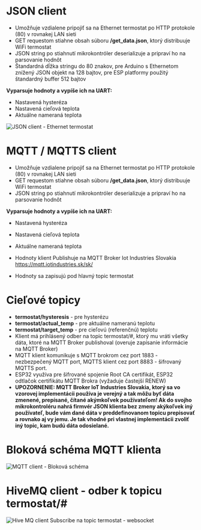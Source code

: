 # JSON client
* Umožňuje vzdialene pripojiť sa na Ethernet termostat po HTTP protokole (80) v rovnakej LAN sieti
* GET requestom stiahne obsah súboru **/get_data.json**, ktorý distribuuje WiFi termostat
* JSON string po stiahnutí mikrokontróler deserializuje a pripraví ho na parsovanie hodnôt
* Štandardná dĺžka stringu do 80 znakov, pre Arduino s Ethernetom znížený JSON objekt na 128 bajtov, pre ESP platformy použitý štandardný buffer 512 bajtov

**Vyparsuje hodnoty a vypíše ich na UART:**
* Nastavená hysteréza
* Nastavená cieľová teplota
* Aktuálne nameraná teplota

![JSON client - Ethernet termostat](https://i.imgur.com/4Cm5z8o.png)

# MQTT / MQTTS client
* Umožňuje vzdialene pripojiť sa na Ethernet termostat po HTTP protokole (80) v rovnakej LAN sieti
* GET requestom stiahne obsah súboru **/get_data.json**, ktorý distribuuje WiFi termostat
* JSON string po stiahnutí mikrokontróler deserializuje a pripraví ho na parsovanie hodnôt

**Vyparsuje hodnoty a vypíše ich na UART:**
* Nastavená hysteréza
* Nastavená cieľová teplota
* Aktuálne nameraná teplota

* Hodnoty klient Publishuje na MQTT Broker Iot Industries Slovakia https://mqtt.iotindustries.sk/sk/
* Hodnoty sa zapisujú pod hlavný topic termostat
# Cieľové topicy
* **termostat/hysteresis** - pre hysterézu
* **termostat/actual_temp** - pre aktuálne nameranú teplotu
* **termostat/target_temp** - pre cieľovú (referenčnú) teplotu
* Klient má prihlásený odber na topic termostat/#, ktorý mu vráti všetky dáta, ktoré na MQTT Broker publishoval (overuje zapísanie informácie na MQTT Broker)
* MQTT klient komunikuje s MQTT brokrom cez port 1883 - nezbezpečený MQTT port, MQTTS klient cez port 8883 - šifrovaný MQTTS port.
* ESP32 využíva pre šifrované spojenie Root CA certifikát, ESP32 odtlačok certifikátu MQTT Brokra (vyžaduje častejší RENEW)
* **UPOZORNENIE: MQTT Broker IoT Industries Slovakia, ktorý sa vo vzorovej implementácii používa je verejný a tak môžu byť dáta zmenené, prepísané, čítané akýmkoľvek používateľom! Ak do svojho mikrokontroléru nahrá firmvér JSON klienta bez zmeny akýkoľvek iný používateľ, bude vám dané dáta v preddefinovanom topicu prepisovať a rovnako aj vy jemu. Je tak vhodné pri vlastnej implementácii zvoliť iný topic, kam budú dáta odosielané.**

# Bloková schéma MQTT klienta
![MQTT client - Bloková schéma](https://i.imgur.com/m2O62dn.jpg)
# HiveMQ client - odber k topicu termostat/#
![Hive MQ client Subscribe na topic termostat - websocket](https://i.imgur.com/5BtdmFH.png)
